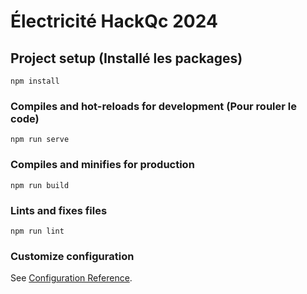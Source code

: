 # Électricité HackQc 2024

## Project setup (Installé les packages)
```
npm install
```

### Compiles and hot-reloads for development (Pour rouler le code)
```
npm run serve
```

### Compiles and minifies for production
```
npm run build
```

### Lints and fixes files
```
npm run lint
```

### Customize configuration
See [Configuration Reference](https://cli.vuejs.org/config/).
